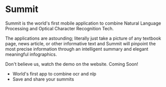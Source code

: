 # Summit

Summit is the world's first mobile application to combine Natural Language Processing and Optical Character Recognition Tech. 

The applications are astounding; literally just take a picture of any textbook page, news article, or other informative text and Summit will pinpoint the most precise information through an intelligent summary and elegant meaningful infographics. 

Don't believe us, watch the demo on the website. Coming Soon!

  - World's first app to combine ocr and nlp
  - Save and share your summits

[See the live version]:http://www.summitapp.org
